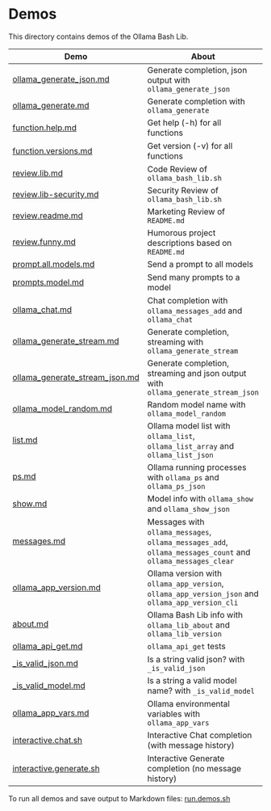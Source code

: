 # Demos

This directory contains demos of the Ollama Bash Lib.

| Demo                                                                   | About                                                                                                                          | Script                                                                 |
|------------------------------------------------------------------------|--------------------------------------------------------------------------------------------------------------------------------|------------------------------------------------------------------------|
| [ollama_generate_json.md](ollama_generate_json.md)               | Generate completion, json output with `ollama_generate_json`                                            | [ollama_generate_json.sh](ollama_generate_json.sh)               |
| [ollama_generate.md](ollama_generate.md)                         | Generate completion with `ollama_generate`                                                              | [ollama_generate.sh](ollama_generate.sh)                         |
| [function.help.md](function.help.md)                                               | Get help (-h) for all functions                                                                                                | [function.help.sh](function.help.sh)                                               |
| [function.versions.md](function.versions.md)                                       | Get version (-v) for all functions                                                                                             | [function.versions.sh](function.versions.sh)                                     |
| [review.lib.md](review.lib.md)                                   | Code Review of `ollama_bash_lib.sh`                                                                      | [review.lib.sh](review.lib.sh)                                   |
| [review.lib-security.md](review.lib-security.md)                 | Security Review of `ollama_bash_lib.sh`                                                                  | [review.lib.sh](review.lib-security.sh)                          |
| [review.readme.md](review.readme.md)                             | Marketing Review of `README.md`                                                                              | [review.readme.sh](review.readme.sh)                             |
| [review.funny.md](review.funny.md)                               | Humorous project descriptions based on `README.md`                                                                | [review.funny.sh](review.funny.sh)                               |
| [prompt.all.models.md](prompt.all.models.md)                     | Send a prompt to all models                                                                                                    | [prompt.all.models.sh](prompt.all.models.sh)                     |
| [prompts.model.md](prompts.model.md)                             | Send many prompts to a model                                                                                                   | [prompts.model.sh](prompts.model.sh)                             |
| [ollama_chat.md](ollama_chat.md)                                 | Chat completion with `ollama_messages_add` and `ollama_chat`                             | [ollama_chat.sh](ollama_chat.sh)                                 |
| [ollama_generate_stream.md](ollama_generate_stream.md)           | Generate completion, streaming with `ollama_generate_stream`                                            | [ollama_generate_stream.sh](ollama_generate_stream.sh)           |
| [ollama_generate_stream_json.md](ollama_generate_stream_json.md) | Generate completion, streaming and json output with `ollama_generate_stream_json`                       | [ollama_generate_stream_json.sh](ollama_generate_stream_json.sh) |
| [ollama_model_random.md](ollama_model_random.md)                 | Random model name with `ollama_model_random`                                                               | [ollama_model_random.sh](ollama_model_random.sh)                 |
| [list.md](list.md)                                               | Ollama model list with `ollama_list`, `ollama_list_array` and `ollama_list_json`                           | [list.sh](list.sh)                                               |
| [ps.md](ps.md)                                                   | Ollama running processes with `ollama_ps` and `ollama_ps_json`                       | [ps.sh](ps.sh)                                                   |
| [show.md](show.md)                                               | Model info with `ollama_show` and `ollama_show_json`                                   | [show.sh](show.sh)                                               |
| [messages.md](messages.md)                                       | Messages with `ollama_messages`, `ollama_messages_add`, `ollama_messages_count` and `ollama_messages_clear` | [messages.sh](messages.sh)                                       |
| [ollama_app_version.md](ollama_app_version.md)                                         | Ollama version with `ollama_app_version`, `ollama_app_version_json` and `ollama_app_version_cli`          | [ollama_app_version.sh](ollama_app_version.sh)                                         |
| [about.md](about.md)                                             | Ollama Bash Lib info with `ollama_lib_about` and `ollama_lib_version`                      | [about.sh](about.sh)                                             |
| [ollama_api_get.md](ollama_api_get.md)                           | `ollama_api_get` tests                                                                                       | [ollama_api_get.sh](ollama_api_get.sh)                           |
| [_is_valid_json.md](_is_valid_json.md)                           | Is a string valid json? with `_is_valid_json`                                                                                  | [_is_valid_json.sh](_is_valid_json.sh)                           |
| [_is_valid_model.md](_is_valid_model.md)                         | Is a string a valid model name? with `_is_valid_model`                                                                         | [_is_valid_model.sh](_is_valid_model.sh)                         |
| [ollama_app_vars.md](ollama_app_vars.md)                         | Ollama environmental variables with `ollama_app_vars`                                                     | [ollama_app_vars.sh](ollama_app_vars.sh)                         |
| [interactive.chat.sh](interactive.chat.sh)                       | Interactive Chat completion (with message history)                                                                             | [interactive.chat.sh](interactive.chat.sh)                       |
| [interactive.generate.sh](interactive.generate.sh)               | Interactive Generate completion (no message history)                                                                           | [interactive.generate.sh](interactive.generate.sh)               |

To run all demos and save output to Markdown files: [run.demos.sh](run.demos.sh)
